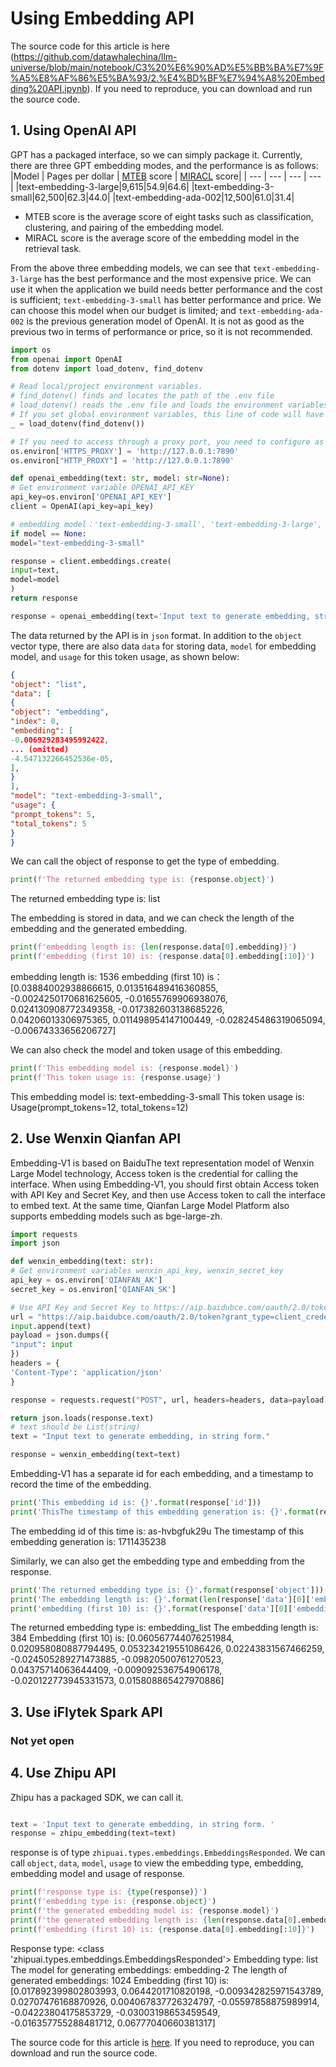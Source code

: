 # Using Embedding API

The source code for this article is here (https://github.com/datawhalechina/llm-universe/blob/main/notebook/C3%20%E6%90%AD%E5%BB%BA%E7%9F%A5%E8%AF%86%E5%BA%93/2.%E4%BD%BF%E7%94%A8%20Embedding%20API.ipynb). If you need to reproduce, you can download and run the source code.
## 1. Using OpenAI API
GPT has a packaged interface, so we can simply package it. Currently, there are three GPT embedding modes, and the performance is as follows:
|Model | Pages per dollar | [MTEB](https://github.com/embeddings-benchmark/mteb) score | [MIRACL](https://github.com/project-miracl/miracl) score|
| --- | --- | --- | --- |
|text-embedding-3-large|9,615|54.9|64.6|
|text-embedding-3-small|62,500|62.3|44.0|
|text-embedding-ada-002|12,500|61.0|31.4|
* MTEB score is the average score of eight tasks such as classification, clustering, and pairing of the embedding model.
* MIRACL score is the average score of the embedding model in the retrieval task. 

From the above three embedding models, we can see that `text-embedding-3-large` has the best performance and the most expensive price. We can use it when the application we build needs better performance and the cost is sufficient; `text-embedding-3-small` has better performance and price. We can choose this model when our budget is limited; and `text-embedding-ada-002` is the previous generation model of OpenAI. It is not as good as the previous two in terms of performance or price, so it is not recommended.

```python
import os
from openai import OpenAI
from dotenv import load_dotenv, find_dotenv

# Read local/project environment variables.
# find_dotenv() finds and locates the path of the .env file
# load_dotenv() reads the .env file and loads the environment variables in it into the current running environment 
# If you set global environment variables, this line of code will have no effect.
_ = load_dotenv(find_dotenv())

# If you need to access through a proxy port, you need to configure as follows
os.environ['HTTPS_PROXY'] = 'http://127.0.0.1:7890'
os.environ["HTTP_PROXY"] = 'http://127.0.0.1:7890'

def openai_embedding(text: str, model: str=None):
# Get environment variable OPENAI_API_KEY
api_key=os.environ['OPENAI_API_KEY']
client = OpenAI(api_key=api_key)

# embedding model：'text-embedding-3-small', 'text-embedding-3-large', 'text-embedding-ada-002'
if model == None:
model="text-embedding-3-small"

response = client.embeddings.create(
input=text,
model=model
)
return response

response = openai_embedding(text='Input text to generate embedding, string form.')
```

The data returned by the API is in `json` format. In addition to the `object` vector type, there are also data `data` for storing data, `model` for embedding model, and `usage` for this token usage, as shown below:
```json
{
"object": "list",
"data": [
{
"object": "embedding",
"index": 0,
"embedding": [
-0.006929283495992422,
... (omitted)
-4.547132266452536e-05,
],
}
],
"model": "text-embedding-3-small",
"usage": {
"prompt_tokens": 5,
"total_tokens": 5
}
}
```
We can call the object of response to get the type of embedding.

```python
print(f'The returned embedding type is: {response.object}')
```

The returned embedding type is: list

The embedding is stored in data, and we can check the length of the embedding and the generated embedding.

```python
print(f'embedding length is: {len(response.data[0].embedding)}')
print(f'embedding (first 10) is: {response.data[0].embedding[:10]}')
```

embedding length is: 1536
embedding (first 10) is：[0.03884002938866615, 0.013516489416360855, -0.0024250170681625605, -0.01655769906938076, 0.024130908772349358, -0.017382603138685226, 0.04206013306975365, 0.011498954147100449, -0.028245486319065094, -0.00674333656206727]

We can also check the model and token usage of this embedding.

```python
print(f'This embedding model is: {response.model}')
print(f'This token usage is: {response.usage}')
```

This embedding model is: text-embedding-3-small
This token usage is: Usage(prompt_tokens=12, total_tokens=12)

## 2. Use Wenxin Qianfan API
Embedding-V1 is based on BaiduThe text representation model of Wenxin Large Model technology, Access token is the credential for calling the interface. When using Embedding-V1, you should first obtain Access token with API Key and Secret Key, and then use Access token to call the interface to embed text. At the same time, Qianfan Large Model Platform also supports embedding models such as bge-large-zh.

```python
import requests
import json

def wenxin_embedding(text: str):
# Get environment variables wenxin_api_key, wenxin_secret_key
api_key = os.environ['QIANFAN_AK']
secret_key = os.environ['QIANFAN_SK']

# Use API Key and Secret Key to https://aip.baidubce.com/oauth/2.0/token to obtain Access token
url = "https://aip.baidubce.com/oauth/2.0/token?grant_type=client_credentials&client_id={0}&client_secret={1}".format(api_key, secret_key) payload = json.dumps("") headers = { 'Content-Type': 'application/json', 'Accept': ' application/json' } response = requests.request("POST", url, headers=headers, data=payload) # Embedding text url = "https://aip.baidubce.com/rpc/2.0 through the obtained Access token /ai_custom/v1/wenxinworkshop/embeddings/embedding-v1?access_token=" + str(response.json().get("access_token"))input = []
input.append(text)
payload = json.dumps({
"input": input
})
headers = {
'Content-Type': 'application/json'
}

response = requests.request("POST", url, headers=headers, data=payload)

return json.loads(response.text)
# text should be List(string)
text = "Input text to generate embedding, in string form."

response = wenxin_embedding(text=text)
```

Embedding-V1 has a separate id for each embedding, and a timestamp to record the time of the embedding.

```python
print('This embedding id is: {}'.format(response['id']))
print('ThisThe timestamp of this embedding generation is: {}'.format(response['created']))
```

The embedding id of this time is: as-hvbgfuk29u
The timestamp of this embedding generation is: 1711435238

Similarly, we can also get the embedding type and embedding from the response.

```python
print('The returned embedding type is: {}'.format(response['object']))
print('The embedding length is: {}'.format(len(response['data'][0]['embedding'])))
print('embedding (first 10) is: {}'.format(response['data'][0]['embedding'][:10]))
```

The returned embedding type is: embedding_list
The embedding length is: 384
Embedding (first 10) is: [0.060567744076251984, 0.020958080887794495, 0.053234219551086426, 0.02243831567466259, -0.024505289271473885, -0.09820500761270523, 0.04375714063644409, -0.009092536754906178, -0.020122773945331573, 0.015808865427970886]

## 3. Use iFlytek Spark API

### Not yet open

## 4. Use Zhipu API
Zhipu has a packaged SDK, we can call it.

```python from zhipuai import ZhipuAI def zhipu_embedding(text: str): api_key = os.environ['ZHIPUAI_API_KEY'] client = ZhipuAI(api_key=api_key) response = client.embeddings.create( model="embedding-2", input=text, ) return response

text = 'Input text to generate embedding, in string form. '
response = zhipu_embedding(text=text)
```

response is of type `zhipuai.types.embeddings.EmbeddingsResponded`. We can call `object`, `data`, `model`, `usage` to view the embedding type, embedding, embedding model and usage of response.

```python
print(f'response type is: {type(response)}')
print(f'embedding type is: {response.object}')
print(f'the generated embedding model is: {response.model}')
print(f'the generated embedding length is: {len(response.data[0].embedding)}')
print(f'embedding (first 10) is: {response.data[0].embedding[:10]}')
```

Response type: <class 'zhipuai.types.embeddings.EmbeddingsResponded'>
Embedding type: list
The model for generating embeddings: embedding-2
The length of generated embeddings: 1024
Embedding (first 10) is: [0.017892399802803993, 0.0644201710820198, -0.009342825971543789, 0.02707476168870926, 0.004067837726324797, -0.05597858875989914, -0.04223804175853729, -0.03003198653459549, -0.016357755288481712, 0.06777040660381317]

The source code for this article is [here](https://github.com/datawhalechina/llm-universe/blob/main/notebook/C3%20%E6%90%AD%E5%BB%BA%E7%9F%A5%E8%AF%86%E5%BA%93/2.%E4%BD%BF%E7%94%A8%20Embedding%20API.ipynb). If you need to reproduce, you can download and run the source code.